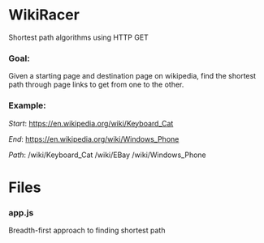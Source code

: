 # WikiRacer
Shortest path algorithms using HTTP GET

### Goal: 
Given a starting page and destination page on wikipedia, find the shortest path through page links to get from one to the other.
### Example: 
*Start*: https://en.wikipedia.org/wiki/Keyboard_Cat

*End*: https://en.wikipedia.org/wiki/Windows_Phone

*Path*: /wiki/Keyboard_Cat /wiki/EBay /wiki/Windows_Phone

# Files
### app.js
Breadth-first approach to finding shortest path 


